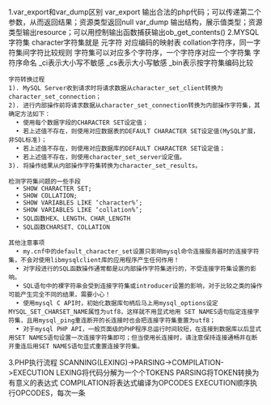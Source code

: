 1.var_export和var_dump区别
    var_export 
    输出合法的php代码；可以传递第二个参数，从而返回结果；资源类型返回null
    var_dump 
    输出结构，展示值类型；资源类型输出resource；可以用控制输出函数捕获输出ob_get_contents()
2.MYSQL字符集
    character字符集就是 元字符 对应编码的映射表
    collation字符序，同一字符集间字符比较规则
    字符集可以对应多个字符序，一个字符序对应一个字符集
    字符序命名 _ci表示大小写不敏感 _cs表示大小写敏感 _bin表示按字符集编码比较
    
    字符转换过程
    1). MySQL Server收到请求时将请求数据从character_set_client转换为character_set_connection；
    2). 进行内部操作前将请求数据从character_set_connection转换为内部操作字符集，其确定方法如下：
      • 使用每个数据字段的CHARACTER SET设定值；
      • 若上述值不存在，则使用对应数据表的DEFAULT CHARACTER SET设定值(MySQL扩展，非SQL标准)；
      • 若上述值不存在，则使用对应数据库的DEFAULT CHARACTER SET设定值；
      • 若上述值不存在，则使用character_set_server设定值。
    3). 将操作结果从内部操作字符集转换为character_set_results。
    
    检测字符集问题的一些手段
      • SHOW CHARACTER SET;
      • SHOW COLLATION;
      • SHOW VARIABLES LIKE ‘character%’;
      • SHOW VARIABLES LIKE ‘collation%’;
      • SQL函数HEX、LENGTH、CHAR_LENGTH
      • SQL函数CHARSET、COLLATION
      
    其他注意事项
      • my.cnf中的default_character_set设置只影响mysql命令连接服务器时的连接字符集，不会对使用libmysqlclient库的应用程序产生任何作用！
      • 对字段进行的SQL函数操作通常都是以内部操作字符集进行的，不受连接字符集设置的影响。
      • SQL语句中的裸字符串会受到连接字符集或introducer设置的影响，对于比较之类的操作可能产生完全不同的结果，需要小心！
      • 使用mysql C API时，初始化数据库句柄后马上用mysql_options设定MYSQL_SET_CHARSET_NAME属性为utf8，这样就不用显式地用 SET NAMES语句指定连接字符集，且用mysql_ping重连断开的长连接时也会把连接字符集重置为utf8；
      • 对于mysql PHP API，一般页面级的PHP程序总运行时间较短，在连接到数据库以后显式用SET NAMES语句设置一次连接字符集即可；但当使用长连接时，请注意保持连接通畅并在断开重连后用SET NAMES语句显式重置连接字符集。
3.PHP执行流程
    SCANNING(LEXING)->PARSING->COMPILATION->EXECUTION
    LEXING将代码分解为一个个TOKENS
    PARSING将TOKEN转换为有意义的表达式
    COMPILATION将表达式编译为OPCODES
    EXECUTION顺序执行OPCODES，每次一条